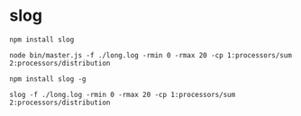 # slog

	npm install slog

	node bin/master.js -f ./long.log -rmin 0 -rmax 20 -cp 1:processors/sum 2:processors/distribution

	npm install slog -g

	slog -f ./long.log -rmin 0 -rmax 20 -cp 1:processors/sum 2:processors/distribution

